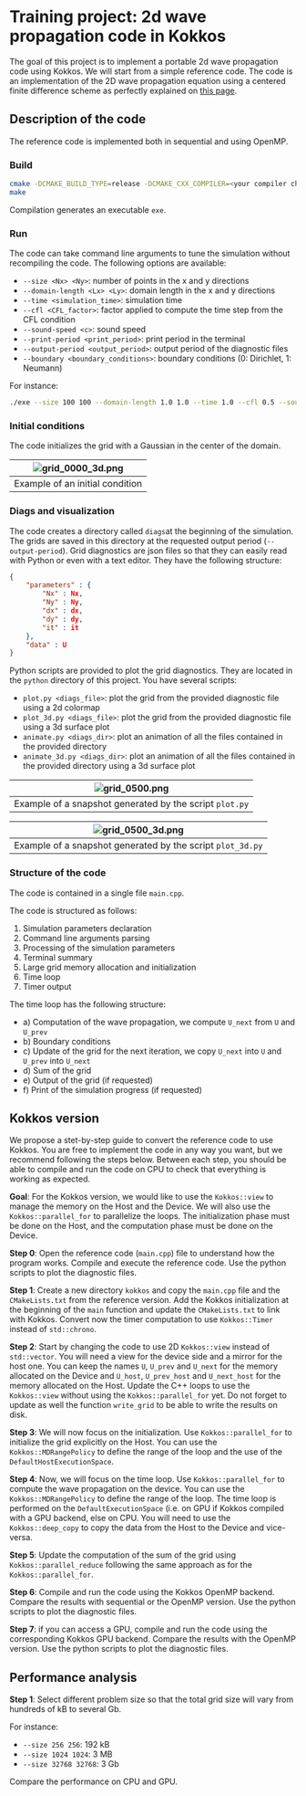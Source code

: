 # Training project: 2d wave propagation code in Kokkos

The goal of this project is to implement a portable 2d wave propagation code using Kokkos.
We will start from a simple reference code.
The code is an implementation of the 2D wave propagation equation using a centered finite difference scheme as perfectly explained on [this page](https://hplgit.github.io/fdm-book/doc/pub/book/sphinx/._book008.html).

## Description of the code

The reference code is implemented both in sequential and using OpenMP.

### Build

```bash
cmake -DCMAKE_BUILD_TYPE=release -DCMAKE_CXX_COMPILER=<your compiler choice> ./
make
```

Compilation generates an executable `exe`.

### Run

The code can take command line arguments to tune the simulation without recompiling the code.
The following options are available:

- `--size <Nx> <Ny>`: number of points in the x and y directions
- `--domain-length <Lx> <Ly>`: domain length in the x and y directions
- `--time <simulation_time>`: simulation time
- `--cfl <CFL_factor>`: factor applied to compute the time step from the CFL condition
- `--sound-speed <c>`: sound speed
- `--print-period <print_period>`: print period in the terminal
- `--output-period <output_period>`: output period of the diagnostic files
- `--boundary <boundary_conditions>`: boundary conditions (0: Dirichlet, 1: Neumann)

For instance:

```bash
./exe --size 100 100 --domain-length 1.0 1.0 --time 1.0 --cfl 0.5 --sound-speed 1.0 --print-period 10 --output-period 10 --boundary 0
```

### Initial conditions

The code initializes the grid with a Gaussian in the center of the domain.

| ![grid_0000_3d.png](./extra/grid_0000_3d.png) |
|:--:|
| Example of an initial condition |

### Diags and visualization

The code creates a directory called `diags`at the beginning of the simulation.
The grids are saved in this directory at the requested output period (`--output-period`).
Grid diagnostics are json files so that they can easily read with Python or even with a text editor. 
They have the following structure:
```json
{
    "parameters" : {
        "Nx" : Nx,
        "Ny" : Ny,
        "dx" : dx,
        "dy" : dy,
        "it" : it
    },
    "data" : U
}
```

Python scripts are provided to plot the grid diagnostics.
They are located in the `python` directory of this project.
You have several scripts:

- `plot.py <diags_file>`: plot the grid from the provided diagnostic file using a 2d colormap
- `plot_3d.py <diags_file>`: plot the grid from the provided diagnostic file using a 3d surface plot
- `animate.py <diags_dir>`: plot an animation of all the files contained in the provided directory
- `animate_3d.py <diags_dir>`: plot an animation of all the files contained in the provided directory using a 3d surface plot

| ![grid_0500.png](./extra/grid_0500.png) |
|:--:|
| Example of a snapshot generated by the script `plot.py`|

| ![grid_0500_3d.png](./extra/grid_0500_3d.png) |
|:--:|
| Example of a snapshot generated by the script `plot_3d.py`|

### Structure of the code

The code is contained in a single file `main.cpp`.

The code is structured as follows:

1) Simulation parameters declaration
2) Command line arguments parsing
3) Processing of the simulation parameters
4) Terminal summary
5) Large grid memory allocation and initialization
6) Time loop
7) Timer output

The time loop has the following structure:

- a) Computation of the wave propagation, we compute `U_next` from `U` and `U_prev`
- b) Boundary conditions
- c) Update of the grid for the next iteration, we copy `U_next` into `U` and `U_prev` into `U_next`
- d) Sum of the grid
- e) Output of the grid (if requested)
- f) Print of the simulation progress (if requested)

## Kokkos version

We propose a stet-by-step guide to convert the reference code to use Kokkos. You are free to implement the code in any way you want, but we recommend following the steps below. Between each step, you should be able to compile and run the code on CPU to check that everything is working as expected.

**Goal**: For the Kokkos version, we would like to use the `Kokkos::view` to manage the memory on the Host and the Device. We will also use the `Kokkos::parallel_for` to parallelize the loops. The initialization phase must be done on the Host, and the computation phase must be done on the Device.

**Step 0**: Open the reference code (`main.cpp`) file to understand how the program works. Compile and execute the reference code. Use the python scripts to plot the diagnostic files. 

**Step 1**: Create a new directory `kokkos` and copy the `main.cpp` file and the `CMakeLists.txt` from the reference version. Add the Kokkos initialization at the beginning of the `main` function and update the `CMakeLists.txt` to link with Kokkos. Convert now the timer computation to use `Kokkos::Timer` instead of `std::chrono`.

**Step 2**: Start by changing the code to use 2D `Kokkos::view` instead of `std::vector`. You will need a view for the device side and a mirror for the host one. You can keep the names `U`, `U_prev` and `U_next` for the memory allocated on the Device and `U_host`, `U_prev_host` and `U_next_host` for the memory allocated on the Host. Update the C++ loops to use the `Kokkos::view` without using the `Kokkos::parallel_for` yet. Do not forget to update as well the function `write_grid` to be able to write the results on disk.

**Step 3**: We will now focus on the initialization. Use `Kokkos::parallel_for` to initialize the grid explicitly on the Host. You can use the `Kokkos::MDRangePolicy` to define the range of the loop and the use of the `DefaultHostExecutionSpace`.

**Step 4**: Now, we will focus on the time loop. Use `Kokkos::parallel_for` to compute the wave propagation on the device. You can use the `Kokkos::MDRangePolicy` to define the range of the loop. The time loop is performed on the `DefaultExecutionSpace` (i.e. on GPU if Kokkos compiled with a GPU backend, else on CPU. You will need to use the `Kokkos::deep_copy` to copy the data from the Host to the Device and vice-versa.

**Step 5**: Update the computation of the sum of the grid using `Kokkos::parallel_reduce` following the same approach as for the `Kokkos::parallel_for`.

**Step 6**: Compile and run the code using the Kokkos OpenMP backend. Compare the results with sequential or the OpenMP version. Use the python scripts to plot the diagnostic files.

**Step 7**: if you can access a GPU, compile and run the code using the corresponding Kokkos GPU backend. Compare the results with the OpenMP version. Use the python scripts to plot the diagnostic files. 

## Performance analysis

**Step 1**: Select different problem size so that the total grid size will vary from hundreds of kB to several Gb.

For instance:

- `--size 256 256`:  192 kB
- `--size 1024 1024`: 3 MB
- `--size 32768 32768`: 3 Gb

Compare the performance on CPU and GPU.

